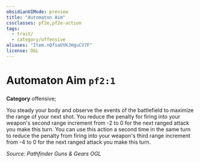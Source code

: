 ```yaml
---
obsidianUIMode: preview
title: "Automaton Aim"
cssclasses: pf2e,pf2e-action
tags:
  - trait/
  - category/offensive
aliases: "Item.nQfsaUVKJHguCV7F"
license: OGL
---
```

# Automaton Aim `pf2:1`

### 

**Category** offensive; 




You steady your body and observe the events of the battlefield to maximize the range of your next shot. You reduce the penalty for firing into your weapon's second range increment from -2 to 0 for the next ranged attack you make this turn. You can use this action a second time in the same turn to reduce the penalty from firing into your weapon's third range increment from -4 to 0 for the next ranged attack you make this turn.

*Source: Pathfinder Guns & Gears*
*OGL*
